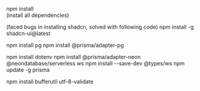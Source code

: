 npm install  
(install all dependencies)

(faced bugs in installing shadcn, solved with following code)
npm install -g shadcn-ui@latest

npm install pg
npm install @prisma/adapter-pg

npm install dotenv
npm install @prisma/adapter-neon @neondatabase/serverless ws
npm install --save-dev @types/ws
npm update -g prisma

npm install bufferutil utf-8-validate
